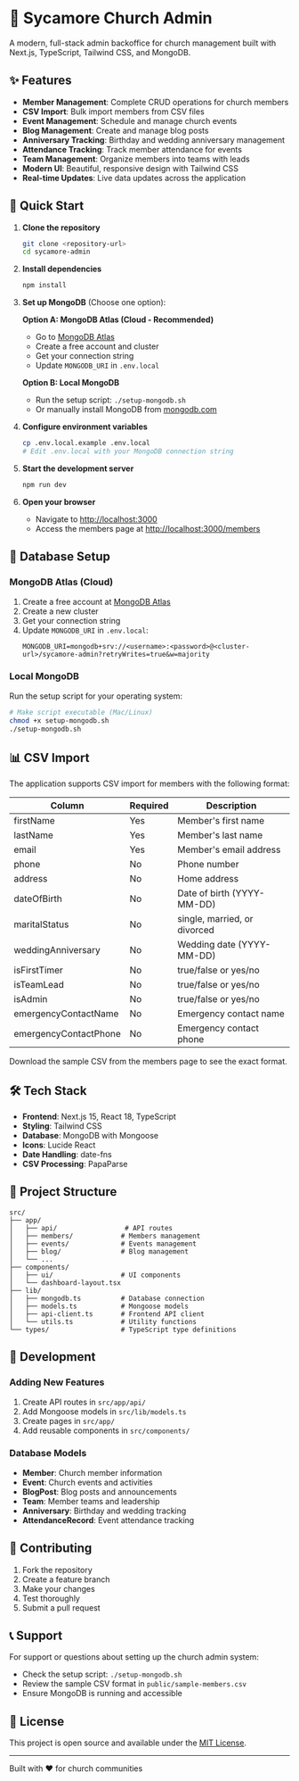 # 🌟 Sycamore Church Admin

A modern, full-stack admin backoffice for church management built with Next.js, TypeScript, Tailwind CSS, and MongoDB.

## ✨ Features

- **Member Management**: Complete CRUD operations for church members
- **CSV Import**: Bulk import members from CSV files
- **Event Management**: Schedule and manage church events
- **Blog Management**: Create and manage blog posts
- **Anniversary Tracking**: Birthday and wedding anniversary management
- **Attendance Tracking**: Track member attendance for events
- **Team Management**: Organize members into teams with leads
- **Modern UI**: Beautiful, responsive design with Tailwind CSS
- **Real-time Updates**: Live data updates across the application

## 🚀 Quick Start

1. **Clone the repository**
   ```bash
   git clone <repository-url>
   cd sycamore-admin
   ```

2. **Install dependencies**
   ```bash
   npm install
   ```

3. **Set up MongoDB** (Choose one option):
   
   **Option A: MongoDB Atlas (Cloud - Recommended)**
   - Go to [MongoDB Atlas](https://www.mongodb.com/atlas)
   - Create a free account and cluster
   - Get your connection string
   - Update `MONGODB_URI` in `.env.local`

   **Option B: Local MongoDB**
   - Run the setup script: `./setup-mongodb.sh`
   - Or manually install MongoDB from [mongodb.com](https://www.mongodb.com/try/download/community)

4. **Configure environment variables**
   ```bash
   cp .env.local.example .env.local
   # Edit .env.local with your MongoDB connection string
   ```

5. **Start the development server**
   ```bash
   npm run dev
   ```

6. **Open your browser**
   - Navigate to [http://localhost:3000](http://localhost:3000)
   - Access the members page at [http://localhost:3000/members](http://localhost:3000/members)

## 💾 Database Setup

### MongoDB Atlas (Cloud)
1. Create a free account at [MongoDB Atlas](https://www.mongodb.com/atlas)
2. Create a new cluster
3. Get your connection string
4. Update `MONGODB_URI` in `.env.local`:
   ```
   MONGODB_URI=mongodb+srv://<username>:<password>@<cluster-url>/sycamore-admin?retryWrites=true&w=majority
   ```

### Local MongoDB
Run the setup script for your operating system:
```bash
# Make script executable (Mac/Linux)
chmod +x setup-mongodb.sh
./setup-mongodb.sh
```

## 📊 CSV Import

The application supports CSV import for members with the following format:

| Column | Required | Description |
|--------|----------|-------------|
| firstName | Yes | Member's first name |
| lastName | Yes | Member's last name |
| email | Yes | Member's email address |
| phone | No | Phone number |
| address | No | Home address |
| dateOfBirth | No | Date of birth (YYYY-MM-DD) |
| maritalStatus | No | single, married, or divorced |
| weddingAnniversary | No | Wedding date (YYYY-MM-DD) |
| isFirstTimer | No | true/false or yes/no |
| isTeamLead | No | true/false or yes/no |
| isAdmin | No | true/false or yes/no |
| emergencyContactName | No | Emergency contact name |
| emergencyContactPhone | No | Emergency contact phone |

Download the sample CSV from the members page to see the exact format.

## 🛠️ Tech Stack

- **Frontend**: Next.js 15, React 18, TypeScript
- **Styling**: Tailwind CSS
- **Database**: MongoDB with Mongoose
- **Icons**: Lucide React
- **Date Handling**: date-fns
- **CSV Processing**: PapaParse

## 📁 Project Structure

```
src/
├── app/
│   ├── api/                 # API routes
│   ├── members/            # Members management
│   ├── events/             # Events management
│   ├── blog/               # Blog management
│   └── ...
├── components/
│   ├── ui/                 # UI components
│   └── dashboard-layout.tsx
├── lib/
│   ├── mongodb.ts          # Database connection
│   ├── models.ts           # Mongoose models
│   ├── api-client.ts       # Frontend API client
│   └── utils.ts            # Utility functions
└── types/                  # TypeScript type definitions
```

## 🔧 Development

### Adding New Features
1. Create API routes in `src/app/api/`
2. Add Mongoose models in `src/lib/models.ts`
3. Create pages in `src/app/`
4. Add reusable components in `src/components/`

### Database Models
- **Member**: Church member information
- **Event**: Church events and activities
- **BlogPost**: Blog posts and announcements
- **Team**: Member teams and leadership
- **Anniversary**: Birthday and wedding tracking
- **AttendanceRecord**: Event attendance tracking

## 🤝 Contributing

1. Fork the repository
2. Create a feature branch
3. Make your changes
4. Test thoroughly
5. Submit a pull request

## 📞 Support

For support or questions about setting up the church admin system:
- Check the setup script: `./setup-mongodb.sh`
- Review the sample CSV format in `public/sample-members.csv`
- Ensure MongoDB is running and accessible

## 📄 License

This project is open source and available under the [MIT License](LICENSE).

---

Built with ❤️ for church communities
